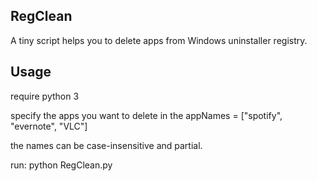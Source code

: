 RegClean
------
A tiny script helps you to delete apps from Windows uninstaller registry.

Usage
------
require python 3

specify the apps you want to delete in the appNames = ["spotify", "evernote", "VLC"]

the names can be case-insensitive and partial.

run: python RegClean.py



